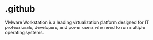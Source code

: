 # .github
VMware Workstation is a leading virtualization platform designed for IT professionals, developers, and power users who need to run multiple operating systems.
